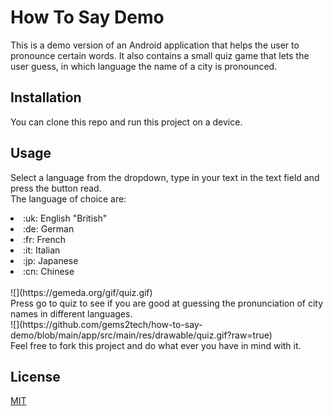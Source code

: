 # How To Say Demo
This is a demo version of an Android application that helps the user to pronounce 
certain words. It also contains a small quiz game that lets the user guess, in which 
language the name of a city is pronounced. 
## Installation
You can clone this repo and run this project on a device. 
## Usage
Select a language from the dropdown, type in your text in the text field and press the button read.<br>
The language of choice are:<br> 
<li>:uk: English "British"</li>
<li>:de: German</li>
<li>:fr: French</li>
<li>:it: Italian</li>
<li>:jp: Japanese</li>
<li>:cn: Chinese</li>
<br>
![](https://gemeda.org/gif/quiz.gif)
<br>
Press go to quiz to see if you are good at guessing the pronunciation of city 
names in different languages.<br> 
![](https://github.com/gems2tech/how-to-say-demo/blob/main/app/src/main/res/drawable/quiz.gif?raw=true)
<br>
Feel free to fork this project and do what ever you have in mind with it.<br>

## License

[MIT](https://choosealicense.com/licenses/mit/)
